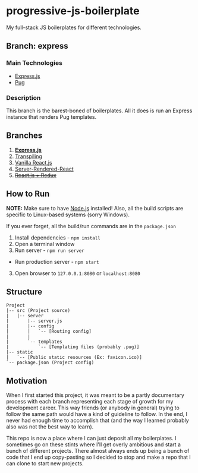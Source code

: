 # progressive-js-boilerplate

My full-stack JS boilerplates for different technologies.

## Branch: express

### Main Technologies
- [Express.js](http://expressjs.com/)
- [Pug](https://github.com/pugjs/pug)

### Description
This branch is the barest-boned of boilerplates. All it does is run an Express
instance that renders Pug templates.

## Branches
1. **[Express.js](../../tree/express)**
2. [Transpiling](../../tree/transpiling)
3. [Vanilla React.js](../../tree/react)
4. [Server-Rendered-React](../../tree/server-rendered-react)
5. ~~[React.js + Redux](../../tree/reactredux)~~

## How to Run
**NOTE:** Make sure to have [Node.js](https://nodejs.org/en/) installed!
Also, all the build scripts are specific to Linux-based systems (sorry Windows).

If you ever forget, all the build/run commands are in the `package.json`

1. Install dependencies - `npm install`
2. Open a terminal window
3. Run server - `npm run server`
 * Run production server - `npm start`
3. Open browser to `127.0.0.1:8080` or `localhost:8080`

## Structure
```
Project
|-- src (Project source)
|   |-- server
|       |-- server.js
|       |-- config
|       |   `-- [Routing config]
|       |
|       `-- templates
|           `-- [Templating files (probably .pug)]
|-- static
|   `-- [Public static resources (Ex: favicon.ico)]
`-- package.json (Project config)
```

## Motivation
When I first started this project, it was meant to be a partly documentary
process with each branch representing each stage of growth for my development
career. This way friends (or anybody in general) trying to follow the same path
would have a kind of guideline to follow. In the end, I never had enough time to
accomplish that (and the way I learned probably also was not the best way to
learn). 

This repo is now a place where I can just deposit all my boilerplates. I
sometimes go on these stints where I'll get overly ambitious and start a bunch
of different projects. There almost always ends up being a bunch of code that I
end up copy-pasting so I decided to stop and make a  repo that I can clone to
start new projects.